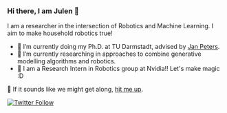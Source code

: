 ### Hi there, I am Julen 👋

I am a researcher in the intersection of Robotics and Machine Learning. I aim to make household robotics true!

- 🔭 I’m currently doing my Ph.D. at TU Darmstadt, advised by [Jan Peters](https://www.ias.informatik.tu-darmstadt.de/Team/JanPeters).
- 🌱 I’m currently researching in approaches to combine generative modelling algorithms and robotics.
- 🤖 I am a Research Intern in Robotics group at Nvidia!! Let's make magic :D

💬 If it sounds like we might get along, [hit me up](mailto:julen@robot-learning.de).

[![Twitter Follow](https://img.shields.io/twitter/follow/theCamusean?label=Follow&style=social)](https://twitter.com/theCamusean)

